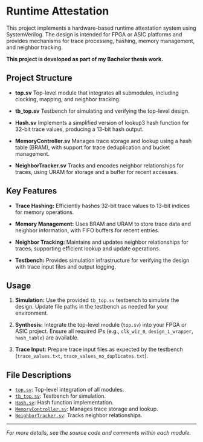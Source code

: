 # Runtime Attestation

This project implements a hardware-based runtime attestation system using SystemVerilog. The design is intended for FPGA or ASIC platforms and provides mechanisms for trace processing, hashing, memory management, and neighbor tracking.

**This project is developed as part of my Bachelor thesis work.**

## Project Structure

- **top.sv**
  Top-level module that integrates all submodules, including clocking, mapping, and neighbor tracking.

- **tb_top.sv**
  Testbench for simulating and verifying the top-level design.

- **Hash.sv**
  Implements a simplified version of lookup3 hash function for 32-bit trace values, producing a 13-bit hash output.

- **MemoryController.sv**
  Manages trace storage and lookup using a hash table (BRAM), with support for trace deduplication and bucket management.

- **NeighborTracker.sv**
  Tracks and encodes neighbor relationships for traces, using URAM for storage and a buffer for recent accesses.

## Key Features

- **Trace Hashing:**
  Efficiently hashes 32-bit trace values to 13-bit indices for memory operations.

- **Memory Management:**
  Uses BRAM and URAM to store trace data and neighbor information, with FIFO buffers for recent entries.

- **Neighbor Tracking:**
  Maintains and updates neighbor relationships for traces, supporting efficient lookup and update operations.

- **Testbench:**
  Provides simulation infrastructure for verifying the design with trace input files and output logging.

## Usage

1. **Simulation:**
   Use the provided `tb_top.sv` testbench to simulate the design. Update file paths in the testbench as needed for your environment.

2. **Synthesis:**
   Integrate the top-level module (`top.sv`) into your FPGA or ASIC project. Ensure all required IPs (e.g., `clk_wiz_0`, `design_1_wrapper`, `hash_table`) are available.

3. **Trace Input:**
   Prepare trace input files as expected by the testbench (`trace_values.txt`, `trace_values_no_duplicates.txt`).

## File Descriptions

- [`top.sv`](top.sv): Top-level integration of all modules.
- [`tb_top.sv`](tb_top.sv): Testbench for simulation.
- [`Hash.sv`](Hash.sv): Hash function implementation.
- [`MemoryController.sv`](MemoryController.sv): Manages trace storage and lookup.
- [`NeighborTracker.sv`](NeighborTracker.sv): Tracks neighbor relationships.

---

*For more details, see the source code and comments within each module.*